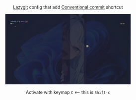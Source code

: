 <p align="center">
    <a href="https://github.com/jesseduffield/lazygit">Lazygit</a> config that add <a href="https://www.conventionalcommits.org/">Conventional commit</a> shortcut
</p>
<p align="center">
    <img src="./../.github/assets/lazygit.gif" alt="lazygit preview" width="80%"/>
</p>

<p align="center">
    Activate with keymap <code>C</code> <-- this is <code>Shift-c</code>
</p>
